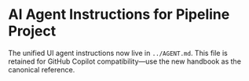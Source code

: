 # AI Agent Instructions for Pipeline Project

The unified UI agent instructions now live in `../AGENT.md`. This file is retained for GitHub Copilot compatibility—use the new handbook as the canonical reference.
